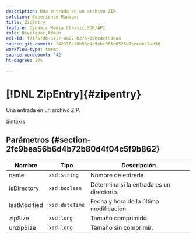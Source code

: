 ```yaml
---
description: Una entrada en un archivo ZIP.
solution: Experience Manager
title: ZipEntry
feature: Dynamic Media Classic,SDK/API
role: Developer,Admin
exl-id: f71f57db-6717-4a27-b275-19bc4cf59ea4
source-git-commit: f42378a20b58e4c5ebc961c6526d7cecabc2ae38
workflow-type: tm+mt
source-wordcount: '42'
ht-degree: 14%

---
```


# [!DNL ZipEntry]{#zipentry}

Una entrada en un archivo ZIP.

Sintaxis

## Parámetros {#section-2fc9bea56b6d4b72b80d4f04c5f9b862}

| Nombre | Tipo | Descripción |
|---|---|---|
| name | `xsd:string` | Nombre de entrada. |
| isDirectory | `xsd:boolean` | Determina si la entrada es un directorio. |
| lastModified | `xsd:dateTime` | Fecha y hora de la última modificación. |
| zipSize | `xsd:long` | Tamaño comprimido. |
| unzipSize | `xsd:long` | Tamaño sin comprimir. |
